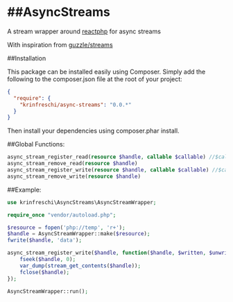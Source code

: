 ##AsyncStreams
============

A stream wrapper around [reactphp](https://github.com/reactphp/event-loop) for async streams

With inspiration from [guzzle/streams](https://github.com/guzzle/streams)

##Installation

This package can be installed easily using Composer. Simply add the following to the composer.json file at the root of your project:

```json
{
  "require": {
    "krinfreschi/async-streams": "0.0.*"
  }
}
```

Then install your dependencies using composer.phar install.

##Global Functions:

```php
async_stream_register_read(resource $handle, callable $callable) //$callable will receive args: $handle
async_stream_remove_read(resource $handle)
async_stream_register_write(resource $handle, callable $callable) //$callable will receive args: $handle, $written, $unwritten
async_stream_remove_write(resource $handle)
```

##Example:

```php
use krinfreschi\AsyncStreams\AsyncStreamWrapper;

require_once "vendor/autoload.php";

$resource = fopen('php://temp', 'r+');
$handle = AsyncStreamWrapper::make($resource);
fwrite($handle, 'data');

async_stream_register_write($handle, function($handle, $written, $unwritten) {
    fseek($handle, 0);
    var_dump(stream_get_contents($handle));
    fclose($handle);
});

AsyncStreamWrapper::run();
```
